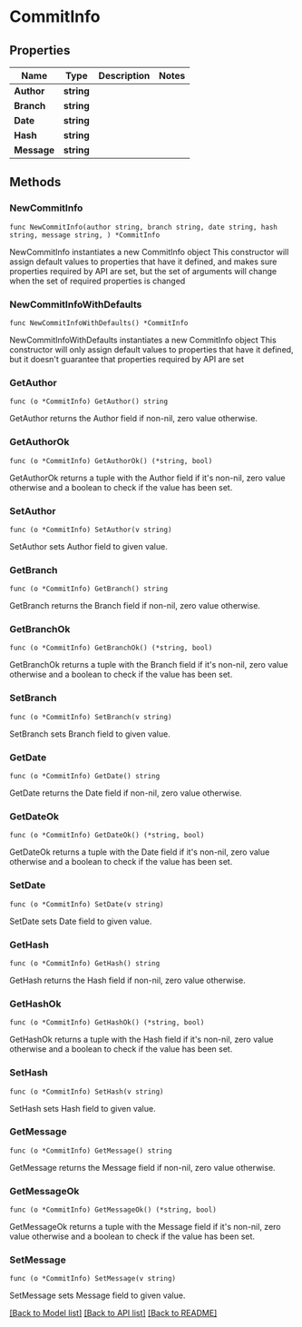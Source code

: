 # CommitInfo

## Properties

Name | Type | Description | Notes
------------ | ------------- | ------------- | -------------
**Author** | **string** |  | 
**Branch** | **string** |  | 
**Date** | **string** |  | 
**Hash** | **string** |  | 
**Message** | **string** |  | 

## Methods

### NewCommitInfo

`func NewCommitInfo(author string, branch string, date string, hash string, message string, ) *CommitInfo`

NewCommitInfo instantiates a new CommitInfo object
This constructor will assign default values to properties that have it defined,
and makes sure properties required by API are set, but the set of arguments
will change when the set of required properties is changed

### NewCommitInfoWithDefaults

`func NewCommitInfoWithDefaults() *CommitInfo`

NewCommitInfoWithDefaults instantiates a new CommitInfo object
This constructor will only assign default values to properties that have it defined,
but it doesn't guarantee that properties required by API are set

### GetAuthor

`func (o *CommitInfo) GetAuthor() string`

GetAuthor returns the Author field if non-nil, zero value otherwise.

### GetAuthorOk

`func (o *CommitInfo) GetAuthorOk() (*string, bool)`

GetAuthorOk returns a tuple with the Author field if it's non-nil, zero value otherwise
and a boolean to check if the value has been set.

### SetAuthor

`func (o *CommitInfo) SetAuthor(v string)`

SetAuthor sets Author field to given value.


### GetBranch

`func (o *CommitInfo) GetBranch() string`

GetBranch returns the Branch field if non-nil, zero value otherwise.

### GetBranchOk

`func (o *CommitInfo) GetBranchOk() (*string, bool)`

GetBranchOk returns a tuple with the Branch field if it's non-nil, zero value otherwise
and a boolean to check if the value has been set.

### SetBranch

`func (o *CommitInfo) SetBranch(v string)`

SetBranch sets Branch field to given value.


### GetDate

`func (o *CommitInfo) GetDate() string`

GetDate returns the Date field if non-nil, zero value otherwise.

### GetDateOk

`func (o *CommitInfo) GetDateOk() (*string, bool)`

GetDateOk returns a tuple with the Date field if it's non-nil, zero value otherwise
and a boolean to check if the value has been set.

### SetDate

`func (o *CommitInfo) SetDate(v string)`

SetDate sets Date field to given value.


### GetHash

`func (o *CommitInfo) GetHash() string`

GetHash returns the Hash field if non-nil, zero value otherwise.

### GetHashOk

`func (o *CommitInfo) GetHashOk() (*string, bool)`

GetHashOk returns a tuple with the Hash field if it's non-nil, zero value otherwise
and a boolean to check if the value has been set.

### SetHash

`func (o *CommitInfo) SetHash(v string)`

SetHash sets Hash field to given value.


### GetMessage

`func (o *CommitInfo) GetMessage() string`

GetMessage returns the Message field if non-nil, zero value otherwise.

### GetMessageOk

`func (o *CommitInfo) GetMessageOk() (*string, bool)`

GetMessageOk returns a tuple with the Message field if it's non-nil, zero value otherwise
and a boolean to check if the value has been set.

### SetMessage

`func (o *CommitInfo) SetMessage(v string)`

SetMessage sets Message field to given value.



[[Back to Model list]](../README.md#documentation-for-models) [[Back to API list]](../README.md#documentation-for-api-endpoints) [[Back to README]](../README.md)


